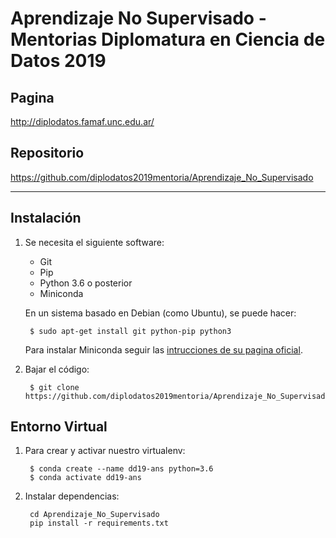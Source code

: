 Aprendizaje No Supervisado - Mentorias Diplomatura en Ciencia de Datos 2019
===========================================================================

Pagina
------

http://diplodatos.famaf.unc.edu.ar/


Repositorio
-----------

https://github.com/diplodatos2019mentoria/Aprendizaje_No_Supervisado

-------------------------------------------------------------------------------

Instalación
-----------

1. Se necesita el siguiente software:

    - Git
    - Pip
    - Python 3.6 o posterior
    - Miniconda

    En un sistema basado en Debian (como Ubuntu), se puede hacer:

        $ sudo apt-get install git python-pip python3

    Para instalar Miniconda seguir las [intrucciones de su pagina oficial](https://docs.conda.io/en/latest/miniconda.html#installing).

2. Bajar el código:

        $ git clone https://github.com/diplodatos2019mentoria/Aprendizaje_No_Supervisado.git


Entorno Virtual
---------------

1. Para crear y activar nuestro virtualenv:

        $ conda create --name dd19-ans python=3.6
        $ conda activate dd19-ans

2. Instalar dependencias:

        cd Aprendizaje_No_Supervisado
        pip install -r requirements.txt
